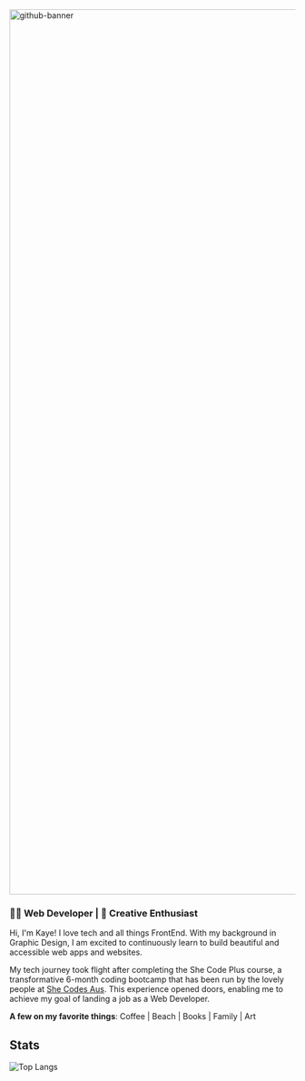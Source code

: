<img width="1559" alt="github-banner" src="https://github.com/KayeDante89/KayeDante89/assets/113986033/04e70a84-9455-4fd4-9227-bb8b3cf0c8ef">

### 👩‍💻 Web Developer | 🎨 Creative Enthusiast

Hi, I'm Kaye! I love tech and all things FrontEnd. With my background in Graphic Design, I am excited to continuously learn to build beautiful and accessible web apps and websites.

My tech journey took flight after completing the She Code Plus course, a transformative 6-month coding bootcamp that has been run by the lovely people at [She Codes Aus](https://shecodes.com.au). This experience opened doors, enabling me to achieve my goal of landing a job as a Web Developer.

**A few on my favorite things**: Coffee | Beach | Books | Family | Art

## Stats
![Top Langs](https://github-readme-stats.vercel.app/api/top-langs/?username=KayeDante89&layout=compact&theme=transparent&card_width=467)

